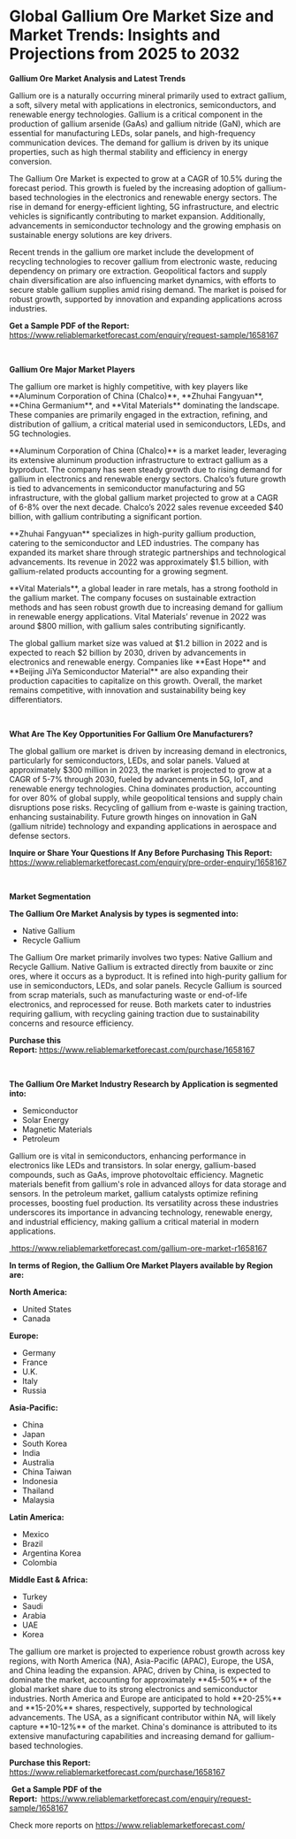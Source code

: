 <p><h1>Global Gallium Ore Market Size and Market Trends: Insights and Projections from 2025 to 2032</h1></p><p><strong>Gallium Ore Market Analysis and Latest Trends</strong></p>
<p><p>Gallium ore is a naturally occurring mineral primarily used to extract gallium, a soft, silvery metal with applications in electronics, semiconductors, and renewable energy technologies. Gallium is a critical component in the production of gallium arsenide (GaAs) and gallium nitride (GaN), which are essential for manufacturing LEDs, solar panels, and high-frequency communication devices. The demand for gallium is driven by its unique properties, such as high thermal stability and efficiency in energy conversion.</p><p>The Gallium Ore Market is expected to grow at a CAGR of 10.5% during the forecast period. This growth is fueled by the increasing adoption of gallium-based technologies in the electronics and renewable energy sectors. The rise in demand for energy-efficient lighting, 5G infrastructure, and electric vehicles is significantly contributing to market expansion. Additionally, advancements in semiconductor technology and the growing emphasis on sustainable energy solutions are key drivers.</p><p>Recent trends in the gallium ore market include the development of recycling technologies to recover gallium from electronic waste, reducing dependency on primary ore extraction. Geopolitical factors and supply chain diversification are also influencing market dynamics, with efforts to secure stable gallium supplies amid rising demand. The market is poised for robust growth, supported by innovation and expanding applications across industries.</p></p>
<p><strong>Get a Sample PDF of the Report:&nbsp;</strong> <a href="https://www.reliablemarketforecast.com/enquiry/request-sample/1658167?utm_campaign=1840&utm_medium=2&utm_source=Github&utm_content=ia&utm_term=26012025&utm_id=gallium-ore">https://www.reliablemarketforecast.com/enquiry/request-sample/1658167</a></p>
<p>&nbsp;</p>
<p><strong>Gallium Ore Major Market Players</strong></p>
<p><p>The gallium ore market is highly competitive, with key players like **Aluminum Corporation of China (Chalco)**, **Zhuhai Fangyuan**, **China Germanium**, and **Vital Materials** dominating the landscape. These companies are primarily engaged in the extraction, refining, and distribution of gallium, a critical material used in semiconductors, LEDs, and 5G technologies.</p><p>**Aluminum Corporation of China (Chalco)** is a market leader, leveraging its extensive aluminum production infrastructure to extract gallium as a byproduct. The company has seen steady growth due to rising demand for gallium in electronics and renewable energy sectors. Chalco’s future growth is tied to advancements in semiconductor manufacturing and 5G infrastructure, with the global gallium market projected to grow at a CAGR of 6-8% over the next decade. Chalco’s 2022 sales revenue exceeded $40 billion, with gallium contributing a significant portion.</p><p>**Zhuhai Fangyuan** specializes in high-purity gallium production, catering to the semiconductor and LED industries. The company has expanded its market share through strategic partnerships and technological advancements. Its revenue in 2022 was approximately $1.5 billion, with gallium-related products accounting for a growing segment.</p><p>**Vital Materials**, a global leader in rare metals, has a strong foothold in the gallium market. The company focuses on sustainable extraction methods and has seen robust growth due to increasing demand for gallium in renewable energy applications. Vital Materials’ revenue in 2022 was around $800 million, with gallium sales contributing significantly.</p><p>The global gallium market size was valued at $1.2 billion in 2022 and is expected to reach $2 billion by 2030, driven by advancements in electronics and renewable energy. Companies like **East Hope** and **Beijing JiYa Semiconductor Material** are also expanding their production capacities to capitalize on this growth. Overall, the market remains competitive, with innovation and sustainability being key differentiators.</p></p>
<p>&nbsp;</p>
<p><strong>What Are The Key Opportunities For Gallium Ore Manufacturers?</strong></p>
<p><p>The global gallium ore market is driven by increasing demand in electronics, particularly for semiconductors, LEDs, and solar panels. Valued at approximately $300 million in 2023, the market is projected to grow at a CAGR of 5-7% through 2030, fueled by advancements in 5G, IoT, and renewable energy technologies. China dominates production, accounting for over 80% of global supply, while geopolitical tensions and supply chain disruptions pose risks. Recycling of gallium from e-waste is gaining traction, enhancing sustainability. Future growth hinges on innovation in GaN (gallium nitride) technology and expanding applications in aerospace and defense sectors.</p></p>
<p><strong>Inquire or Share Your Questions If Any Before Purchasing This Report:</strong> <a href="https://www.reliablemarketforecast.com/enquiry/pre-order-enquiry/1658167?utm_campaign=1840&utm_medium=2&utm_source=Github&utm_content=ia&utm_term=26012025&utm_id=gallium-ore">https://www.reliablemarketforecast.com/enquiry/pre-order-enquiry/1658167</a></p>
<p>&nbsp;</p>
<p><strong>Market Segmentation</strong></p>
<p><strong>The Gallium Ore Market Analysis by types is segmented into:</strong></p>
<p><ul><li>Native Gallium</li><li>Recycle Gallium</li></ul></p>
<p><p>The Gallium Ore market primarily involves two types: Native Gallium and Recycle Gallium. Native Gallium is extracted directly from bauxite or zinc ores, where it occurs as a byproduct. It is refined into high-purity gallium for use in semiconductors, LEDs, and solar panels. Recycle Gallium is sourced from scrap materials, such as manufacturing waste or end-of-life electronics, and reprocessed for reuse. Both markets cater to industries requiring gallium, with recycling gaining traction due to sustainability concerns and resource efficiency.</p></p>
<p><strong>Purchase this Report:&nbsp;</strong><a href="https://www.reliablemarketforecast.com/purchase/1658167?utm_campaign=1840&utm_medium=2&utm_source=Github&utm_content=ia&utm_term=26012025&utm_id=gallium-ore">https://www.reliablemarketforecast.com/purchase/1658167</a></p>
<p>&nbsp;</p>
<p><strong>The Gallium Ore Market Industry Research by Application is segmented into:</strong></p>
<p><ul><li>Semiconductor</li><li>Solar Energy</li><li>Magnetic Materials</li><li>Petroleum</li></ul></p>
<p><p>Gallium ore is vital in semiconductors, enhancing performance in electronics like LEDs and transistors. In solar energy, gallium-based compounds, such as GaAs, improve photovoltaic efficiency. Magnetic materials benefit from gallium's role in advanced alloys for data storage and sensors. In the petroleum market, gallium catalysts optimize refining processes, boosting fuel production. Its versatility across these industries underscores its importance in advancing technology, renewable energy, and industrial efficiency, making gallium a critical material in modern applications.</p></p>
<p><a href="https://www.reliablemarketforecast.com/gallium-ore-market-r1658167?utm_campaign=1840&utm_medium=2&utm_source=Github&utm_content=ia&utm_term=26012025&utm_id=gallium-ore">&nbsp;https://www.reliablemarketforecast.com/gallium-ore-market-r1658167</a></p>
<p><strong>In terms of Region, the Gallium Ore Market Players available by Region are:</strong></p>
<p>
    <p> <strong> North America: </strong>
        <ul>
            <li>United States</li>
            <li>Canada</li>
        </ul>
        </p> 
    <p> <strong> Europe: </strong>
        <ul>
            <li>Germany</li>
            <li>France</li>
            <li>U.K.</li>
            <li>Italy</li>
            <li>Russia</li>
        </ul>
        </p> 
    <p> <strong> Asia-Pacific: </strong>
        <ul>
            <li>China</li>
            <li>Japan</li>
            <li>South Korea</li>
            <li>India</li>
            <li>Australia</li>
            <li>China Taiwan</li>
            <li>Indonesia</li>
            <li>Thailand</li>
            <li>Malaysia</li>
        </ul>
        </p> 
    <p> <strong> Latin America: </strong>
        <ul>
            <li>Mexico</li>
            <li>Brazil</li>
            <li>Argentina Korea</li>
            <li>Colombia</li>
        </ul>
        </p> 
    <p> <strong> Middle East & Africa: </strong>
        <ul>
            <li>Turkey</li>
            <li>Saudi</li>
            <li>Arabia</li>
            <li>UAE</li>
            <li>Korea</li>
        </ul>
    </p>
    </p>
<p><p>The gallium ore market is projected to experience robust growth across key regions, with North America (NA), Asia-Pacific (APAC), Europe, the USA, and China leading the expansion. APAC, driven by China, is expected to dominate the market, accounting for approximately **45-50%** of the global market share due to its strong electronics and semiconductor industries. North America and Europe are anticipated to hold **20-25%** and **15-20%** shares, respectively, supported by technological advancements. The USA, as a significant contributor within NA, will likely capture **10-12%** of the market. China's dominance is attributed to its extensive manufacturing capabilities and increasing demand for gallium-based technologies.</p></p>
<p><strong>Purchase this Report: </strong><a href="https://www.reliablemarketforecast.com/purchase/1658167?utm_campaign=1840&utm_medium=2&utm_source=Github&utm_content=ia&utm_term=26012025&utm_id=gallium-ore">https://www.reliablemarketforecast.com/purchase/1658167</a></p>
<p>&nbsp;<strong>Get a Sample PDF of the Report:&nbsp;&nbsp;</strong><a href="https://www.reliablemarketforecast.com/enquiry/request-sample/1658167?utm_campaign=1840&utm_medium=2&utm_source=Github&utm_content=ia&utm_term=26012025&utm_id=gallium-ore">https://www.reliablemarketforecast.com/enquiry/request-sample/1658167</a></p>
<p><strong></strong></p>
<p>Check more reports on <a href="https://www.reliablemarketforecast.com/?utm_campaign=1840&utm_medium=2&utm_source=Github&utm_content=ia&utm_term=26012025&utm_id=gallium-ore">https://www.reliablemarketforecast.com/</a></p>